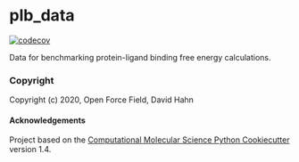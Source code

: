 plb_data
==============================
[//]: # (Badges)
[![codecov](https://codecov.io/gh/REPLACE_WITH_OWNER_ACCOUNT/plb_data/branch/master/graph/badge.svg)](https://codecov.io/gh/REPLACE_WITH_OWNER_ACCOUNT/plb_data/branch/master)


Data for benchmarking protein-ligand binding free energy calculations. 

### Copyright

Copyright (c) 2020, Open Force Field, David Hahn


#### Acknowledgements
 
Project based on the 
[Computational Molecular Science Python Cookiecutter](https://github.com/molssi/cookiecutter-cms) version 1.4.
